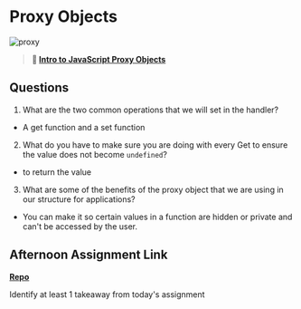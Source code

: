 # Proxy Objects

![proxy](https://bcw.blob.core.windows.net/public/img/journals/5120113092091727)

> **📖 [Intro to JavaScript Proxy Objects](https://codeworksacademy.com/fs-student-guide/resources/wk3/03-Proxies)**

## Questions

1. What are the two common operations that we will set in the handler?

- A get function and a set function

2. What do you have to make sure you are doing with every Get to ensure the value does not become `undefined`?

- to return the value

3. What are some of the benefits of the proxy object that we are using in our structure for applications?

- You can make it so certain values in a function are hidden or private and can't be accessed by the user.

## Afternoon Assignment Link

**[Repo](https://github.com/Enderdr4gon74/fall22-gregslist)**

Identify at least 1 takeaway from today's assignment
